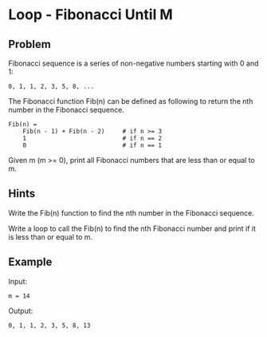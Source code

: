 # Loop - Fibonacci Until M

## Problem

Fibonacci sequence is a series of non-negative numbers starting with 0 and 1:

    0, 1, 1, 2, 3, 5, 8, ...

The Fibonacci function Fib(n) can be defined as following to return the nth number in the Fibonacci sequence.

```
Fib(n) = 
    Fib(n - 1) + Fib(n - 2)     # if n >= 3
    1                           # if n == 2
    0                           # if n == 1
```

Given m (m >= 0), print all Fibonacci numbers that are less than or equal to m.

## Hints

Write the Fib(n) function to find the nth number in the Fibonacci sequence.

Write a loop to call the Fib(n) to find the nth Fibonacci number and print if it is less than or equal to m.

## Example

Input:

    m = 14

Output:

    0, 1, 1, 2, 3, 5, 8, 13